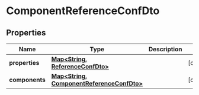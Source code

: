 

# ComponentReferenceConfDto


## Properties

| Name | Type | Description | Notes |
|------------ | ------------- | ------------- | -------------|
|**properties** | [**Map&lt;String, ReferenceConfDto&gt;**](ReferenceConfDto.md) |  |  [optional] |
|**components** | [**Map&lt;String, ComponentReferenceConfDto&gt;**](ComponentReferenceConfDto.md) |  |  [optional] |



